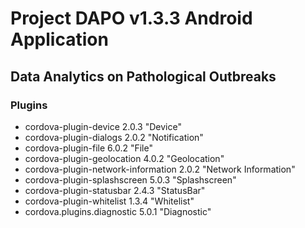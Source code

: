 # Project DAPO v1.3.3 Android Application
## Data Analytics on Pathological Outbreaks
### Plugins
- cordova-plugin-device 2.0.3 "Device"
- cordova-plugin-dialogs 2.0.2 "Notification"
- cordova-plugin-file 6.0.2 "File"
- cordova-plugin-geolocation 4.0.2 "Geolocation"
- cordova-plugin-network-information 2.0.2 "Network Information"
- cordova-plugin-splashscreen 5.0.3 "Splashscreen"
- cordova-plugin-statusbar 2.4.3 "StatusBar"
- cordova-plugin-whitelist 1.3.4 "Whitelist"
- cordova.plugins.diagnostic 5.0.1 "Diagnostic"
